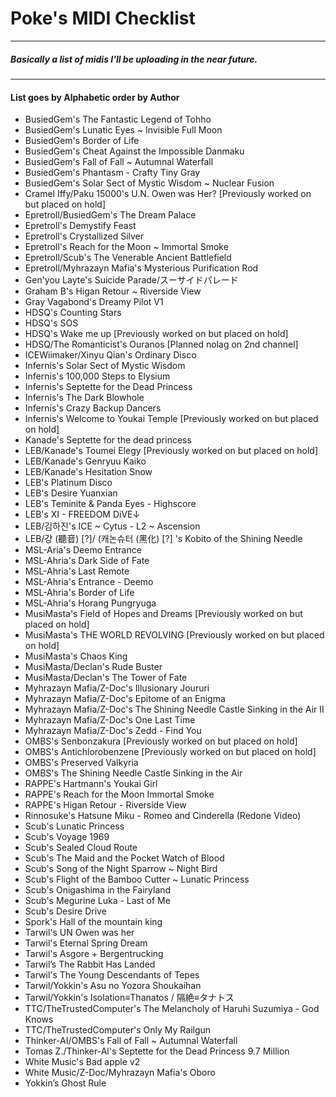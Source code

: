 # Poke's MIDI Checklist
-------------------------------------------

##### Basically a list of midis I'll be uploading in the near future.

------------------------------------------
#### List goes by Alphabetic order by Author

- BusiedGem's The Fantastic Legend of Tohho
- BusiedGem's Lunatic Eyes ~ Invisible Full Moon
- BusiedGem's Border of Life
- BusiedGem's Cheat Against the Impossible Danmaku
- BusiedGem's  Fall of Fall ~ Autumnal Waterfall
- BusiedGem's Phantasm - Crafty Tiny Gray
- BusiedGem's Solar Sect of Mystic Wisdom ~ Nuclear Fusion
- Cramel Iffy/Paku 15000's U.N. Owen was Her? [Previously worked on but placed on hold]
- Epretroll/BusiedGem's The Dream Palace
- Epretroll's Demystify Feast
- Epretroll's Crystallized Silver
- Epretroll's Reach for the Moon ~ Immortal Smoke
- Epretroll/Scub's The Venerable Ancient Battlefield
- Epretroll/Myhrazayn Mafia's Mysterious Purification Rod
- Gen'you Layte's Suicide Parade/スーサイドパレード
- Graham B's Higan Retour ~ Riverside View
- Gray Vagabond's Dreamy Pilot V1
- HDSQ's Counting Stars 
- HDSQ's SOS 
- HDSQ's Wake me up [Previously worked on but placed on hold]
- HDSQ/The Romanticist's Ouranos [Planned nolag on 2nd channel]
- ICEWiimaker/Xinyu Qian's Ordinary Disco
- Infernis's Solar Sect of Mystic Wisdom
- Infernis's 100,000 Steps to Elysium
- Infernis's Septette for the Dead Princess
- Infernis's The Dark Blowhole
- Infernis's Crazy Backup Dancers
- Infernis's Welcome to Youkai Temple [Previously worked on but placed on hold]
- Kanade's Septette for the dead princess 
- LEB/Kanade's Toumei Elegy [Previously worked on but placed on hold]
- LEB/Kanade's Genryuu Kaiko
- LEB/Kanade's Hesitation Snow
- LEB's Platinum Disco
- LEB's Desire Yuanxian
- LEB's Teminite & Panda Eyes - Highscore
- LEB's XI - FREEDOM DiVE↓
- LEB/김하진's  ICE ~ Cytus - L2 ~ Ascension
- LEB/걍 (聽音) [?]/ (캐논슈터 (黑化) [?] 's Kobito of the Shining Needle 
- MSL-Aria's Deemo Entrance
- MSL-Ahria's Dark Side of Fate
- MSL-Ahria's Last Remote
- MSL-Ahria's Entrance - Deemo
- MSL-Ahria's Border of Life
- MSL-Ahria's Horang Pungryuga
- MusiMasta's Field of Hopes and Dreams [Previously worked on but placed on hold]
- MusiMasta's THE WORLD REVOLVING [Previously worked on but placed on hold]
- MusiMasta's Chaos King 
- MusiMasta/Declan's Rude Buster
- MusiMasta/Declan's The Tower of Fate
- Myhrazayn Mafia/Z-Doc's Illusionary Joururi
- Myhrazayn Mafia/Z-Doc's Epitome of an Enigma
- Myhrazayn Mafia/Z-Doc's The Shining Needle Castle Sinking in the Air II
- Myhrazayn Mafia/Z-Doc's One Last Time
- Myhrazayn Mafia/Z-Doc's Zedd - Find You
- OMBS's Senbonzakura [Previously worked on but placed on hold]
- OMBS's Antichlorobenzene [Previously worked on but placed on hold]
- OMBS's Preserved Valkyria
- OMBS's The Shining Needle Castle Sinking in the Air
- RAPPE's Hartmann's Youkai Girl
- RAPPE's Reach for the Moon Immortal Smoke
- RAPPE's Higan Retour - Riverside View
- Rinnosuke's Hatsune Miku - Romeo and Cinderella (Redone Video)
- Scub's Lunatic Princess
- Scub's Voyage 1969
- Scub's Sealed Cloud Route
- Scub's The Maid and the Pocket Watch of Blood
- Scub's Song of the Night Sparrow ~ Night Bird
- Scub's Flight of the Bamboo Cutter ~ Lunatic Princess
- Scub's Onigashima in the Fairyland 
- Scub's Megurine Luka - Last of Me
- Scub's Desire Drive
- Spork's Hall of the mountain king
- Tarwil's UN Owen was her 
- Tarwil's Eternal Spring Dream
- Tarwil's Asgore + Bergentrucking
- Tarwil’s The Rabbit Has Landed
- Tarwil's The Young Descendants of Tepes
- Tarwil/Yokkin's Asu no Yozora Shoukaihan
- Tarwil/Yokkin's Isolation≡Thanatos / 隔絶≡タナトス
- TTC/TheTrustedComputer's The Melancholy of Haruhi Suzumiya - God Knows
- TTC/TheTrustedComputer's Only My Railgun
- Thinker-AI/OMBS's Fall of Fall ~ Autumnal Waterfall
- Tomas Z./Thinker-Al's Septette for the Dead Princess 9.7 Million
- White Music's Bad apple v2
- White Music/Z-Doc/Myhrazayn Mafia's Oboro
- Yokkin’s Ghost Rule

